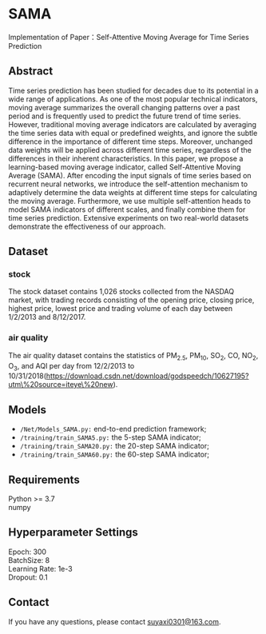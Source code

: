 # SAMA
Implementation of Paper：Self-Attentive Moving Average for Time Series Prediction
## Abstract
Time series prediction has been studied for decades due to its potential in a wide range of applications. As one of the most popular technical indicators, moving average summarizes the overall changing patterns over a past period and is frequently used to predict the future trend of time series. However, traditional moving average indicators are calculated by averaging the time series data with equal or predefined weights, and ignore the subtle difference in the importance of different time steps. Moreover, unchanged data weights will be applied across different time series, regardless of the differences in their inherent characteristics. In this paper, we propose a learning-based moving average indicator, called Self-Attentive Moving Average (SAMA). After encoding the input signals of time series based on recurrent neural networks, we introduce the self-attention mechanism to adaptively determine the data weights at different time steps for calculating the moving average. Furthermore, we use multiple self-attention heads to model SAMA indicators of different scales, and finally combine them for time series prediction. Extensive experiments on two real-world datasets demonstrate the effectiveness of our approach.
## Dataset
### stock
The stock dataset contains 1,026 stocks collected from the NASDAQ market, with trading records consisting of the opening price, closing price, highest price, lowest price and trading volume of each day between 1/2/2013 and 8/12/2017.
### air quality
The air quality dataset contains the statistics of PM<sub>2.5</sub>, PM<sub>10</sub>, SO<sub>2</sub>, CO, NO<sub>2</sub>, O<sub>3</sub>, and AQI per day from 12/2/2013 to 10/31/2018(https://download.csdn.net/download/godspeedch/10627195?utm\%20source=iteye\%20new).
## Models
* `/Net/Models_SAMA.py:` end-to-end prediction framework;  
* `/training/train_SAMA5.py:` the 5-step SAMA indicator;  
* `/training/train_SAMA20.py:` the 20-step SAMA indicator;  
* `/training/train_SAMA60.py:` the 60-step SAMA indicator;
## Requirements
Python >= 3.7  
numpy  
## Hyperparameter Settings
Epoch: 300  
BatchSize: 8  
Learning Rate: 1e-3  
Dropout: 0.1
## Contact
If you have any questions, please contact <suyaxi0301@163.com>.
